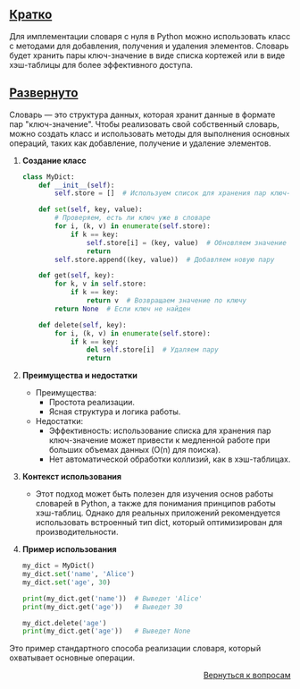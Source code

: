 ## <u>Кратко</u>

Для имплементации словаря с нуля в Python можно использовать класс с методами для добавления, получения и удаления
элементов. Словарь будет хранить пары ключ-значение в виде списка кортежей или в виде хэш-таблицы для более
эффективного доступа.

## <u>Развернуто</u>

Словарь — это структура данных, которая хранит данные в формате пар "ключ-значение". Чтобы реализовать свой собственный
словарь, можно создать класс и использовать методы для выполнения основных операций, таких как добавление, получение
и удаление элементов.

1. **Создание класс**
    ```Python
    class MyDict:
        def __init__(self):
            self.store = []  # Используем список для хранения пар ключ-значение

        def set(self, key, value):
            # Проверяем, есть ли ключ уже в словаре
            for i, (k, v) in enumerate(self.store):
                if k == key:
                    self.store[i] = (key, value)  # Обновляем значение
                    return
            self.store.append((key, value))  # Добавляем новую пару

        def get(self, key):
            for k, v in self.store:
                if k == key:
                    return v  # Возвращаем значение по ключу
            return None  # Если ключ не найден

        def delete(self, key):
            for i, (k, v) in enumerate(self.store):
                if k == key:
                    del self.store[i]  # Удаляем пару
                    return
    ```

2. **Преимущества и недостатки**
    - Преимущества:
        - Простота реализации.
        - Ясная структура и логика работы.
    - Недостатки:
        - Эффективность: использование списка для хранения пар ключ-значение может привести к медленной работе при
          больших объемах данных (O(n) для поиска).
        - Нет автоматической обработки коллизий, как в хэш-таблицах.

3. **Контекст использования**
    - Этот подход может быть полезен для изучения основ работы словарей в Python, а также для понимания принципов
      работы хэш-таблиц. Однако для реальных приложений рекомендуется использовать встроенный тип dict, который
      оптимизирован для производительности.

4. **Пример использования**
    ```Python
    my_dict = MyDict()
    my_dict.set('name', 'Alice')
    my_dict.set('age', 30)

    print(my_dict.get('name'))  # Выведет 'Alice'
    print(my_dict.get('age'))   # Выведет 30

    my_dict.delete('age')
    print(my_dict.get('age'))   # Выведет None
    ```

Это пример стандартного способа реализации словаря, который охватывает основные операции.

<div align="right">

[Вернуться к вопросам](../Вопросы.md)

</div>
